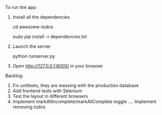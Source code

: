 To run the app: 

1. Install all the dependencies

    cd awesome-todos

    sudo pip install -r dependencies.txt

2. Launch the server

    python runserver.py

3. Open http://127.0.0.1:8000/ in your browser


Backlog: 
1. Fix unittests, they are messing with the production database
2. Add frontend tests with Selenium
3. Test the layout in different browsers
4. Implement markAllIncomplete/markAllComplete toggle 
....
Implement removing todos